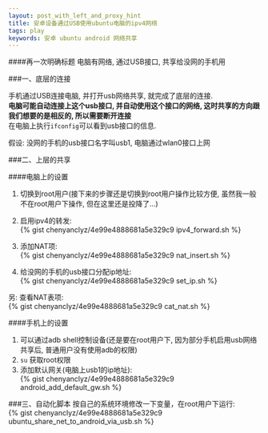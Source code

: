 ```yaml
---
layout: post_with_left_and_proxy_hint
title: 安卓设备通过USB使用ubuntu电脑的ipv4网络
tags: play
keywords: 安卓 ubuntu android 网络共享
---
```

    
####再一次明确标题
电脑有网络, 通过USB接口, 共享给没网的手机用


###一、底层的连接

手机通过USB连接电脑, 并打开usb网络共享, 就完成了底层的连接.    
**电脑可能自动连接上这个usb接口, 并自动使用这个接口的网络, 这时共享的方向跟我们想要的是相反的, 所以需要断开连接**    
在电脑上执行`ifconfig`可以看到usb接口的信息.    
    
假设: 没网的手机的usb接口名字叫usb1, 电脑通过wlan0接口上网     


###二、上层的共享

####电脑上的设置
1. 切换到root用户(接下来的步骤还是切换到root用户操作比较方便, 虽然我一般不在root用户下操作, 但在这里还是投降了...)    

2. 启用ipv4的转发:     
{% gist chenyanclyz/4e99e4888681a5e329c9 ipv4_forward.sh %}

3. 添加NAT项:    
{% gist chenyanclyz/4e99e4888681a5e329c9 nat_insert.sh %}

4. 给没网的手机的usb接口分配ip地址:    
{% gist chenyanclyz/4e99e4888681a5e329c9 set_ip.sh %}

另: 查看NAT表项:    
{% gist chenyanclyz/4e99e4888681a5e329c9 cat_nat.sh %}

####手机上的设置
1. 可以通过adb shell控制设备(还是要在root用户下, 因为部分手机启用usb网络共享后, 普通用户没有使用adb的权限)    
2. `su` 获取root权限
3. 添加默认网关(电脑上usb1的ip地址):    
{% gist chenyanclyz/4e99e4888681a5e329c9 android_add_default_gw.sh %}


###三、自动化脚本
按自己的系统环境修改一下变量，在root用户下运行:    
{% gist chenyanclyz/4e99e4888681a5e329c9 ubuntu_share_net_to_android_via_usb.sh %}

